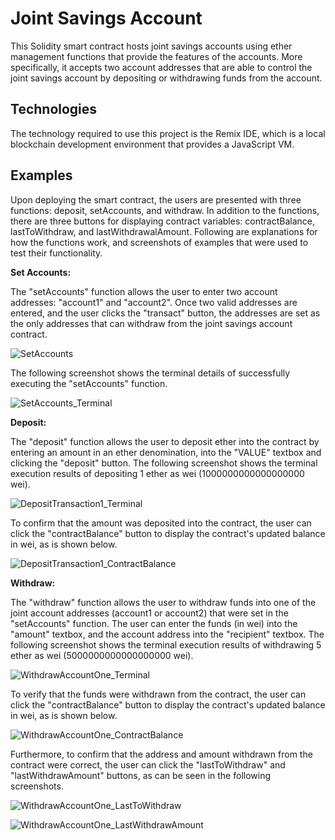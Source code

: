 # Joint Savings Account
This Solidity smart contract hosts joint savings accounts using ether management functions that provide the features of the accounts. More specifically, it accepts two account addresses that are able to control the joint savings account by depositing or withdrawing funds from the account.

## Technologies
The technology required to use this project is the Remix IDE, which is a local blockchain development environment that provides a JavaScript VM. 

## Examples
Upon deploying the smart contract, the users are presented with three functions: deposit, setAccounts, and withdraw. In addition to the functions, there are three buttons for displaying contract variables: contractBalance, lastToWithdraw, and lastWithdrawalAmount. Following are explanations for how the functions work, and screenshots of examples that were used to test their functionality.

**Set Accounts:**

The "setAccounts" function allows the user to enter two account addresses: "account1" and "account2". Once two valid addresses are entered, and the user clicks the "transact" button, the addresses are set as the only addresses that can withdraw from the joint savings account contract. 

![SetAccounts](Execution_Results/SetAccounts.png)

The following screenshot shows the terminal details of successfully executing the "setAccounts" function.

![SetAccounts_Terminal](Execution_Results/SetAccounts_Terminal.png)

**Deposit:**

The "deposit" function allows the user to deposit ether into the contract by entering an amount in an ether denomination, into the "VALUE" textbox and clicking the "deposit" button. The following screenshot shows the terminal execution results of depositing 1 ether as wei (1000000000000000000 wei).

![DepositTransaction1_Terminal](Execution_Results/DepositTransaction1_Terminal.png)

To confirm that the amount was deposited into the contract, the user can click the "contractBalance" button to display the contract's updated balance in wei, as is shown below.

![DepositTransaction1_ContractBalance](Execution_Results/DepositTransaction1_ContractBalance.png)

**Withdraw:**

The "withdraw" function allows the user to withdraw funds into one of the joint account addresses (account1 or account2) that were set in the "setAccounts" function. The user can enter the funds (in wei) into the "amount" textbox, and the account address into the "recipient" textbox. The following screenshot shows the terminal execution results of withdrawing 5 ether as wei (5000000000000000000 wei).

![WithdrawAccountOne_Terminal](Execution_Results/WithdrawAccountOne_Terminal.png)

To verify that the funds were withdrawn from the contract, the user can click the "contractBalance" button to display the contract's updated balance in wei, as is shown below.

![WithdrawAccountOne_ContractBalance](Execution_Results/WithdrawAccountOne_ContractBalance.png)

Furthermore, to confirm that the address and amount withdrawn from the contract were correct, the user can click the "lastToWithdraw" and "lastWithdrawAmount" buttons, as can be seen in the following screenshots.

![WithdrawAccountOne_LastToWithdraw](Execution_Results/WithdrawAccountOne_LastToWithdraw.png)

![WithdrawAccountOne_LastWithdrawAmount](Execution_Results/WithdrawAccountOne_LastWithdrawAmount.png)

